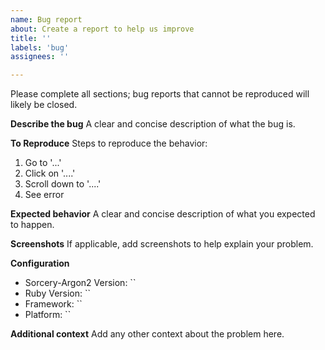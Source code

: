 ```yaml
---
name: Bug report
about: Create a report to help us improve
title: ''
labels: 'bug'
assignees: ''

---
```


Please complete all sections; bug reports that cannot be reproduced will likely
be closed.

**Describe the bug**
A clear and concise description of what the bug is.

**To Reproduce**
Steps to reproduce the behavior:
1. Go to '...'
2. Click on '....'
3. Scroll down to '....'
4. See error

**Expected behavior**
A clear and concise description of what you expected to happen.

**Screenshots**
If applicable, add screenshots to help explain your problem.

**Configuration**

- Sorcery-Argon2 Version: ``
- Ruby Version: ``
- Framework: ``
- Platform: ``

**Additional context**
Add any other context about the problem here.
